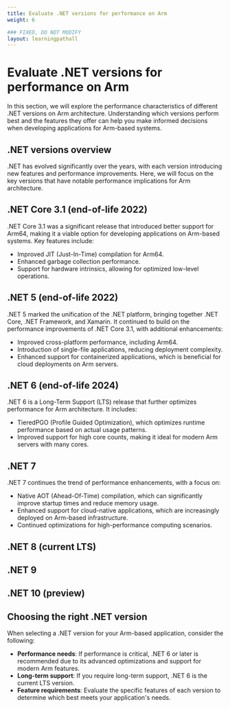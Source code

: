 ```yaml
---
title: Evaluate .NET versions for performance on Arm
weight: 6

### FIXED, DO NOT MODIFY
layout: learningpathall
---
```


# Evaluate .NET versions for performance on Arm

In this section, we will explore the performance characteristics of different .NET versions on Arm architecture. Understanding which versions perform best and the features they offer can help you make informed decisions when developing applications for Arm-based systems.

## .NET versions overview

.NET has evolved significantly over the years, with each version introducing new features and performance improvements. Here, we will focus on the key versions that have notable performance implications for Arm architecture.

## .NET Core 3.1 (end-of-life 2022)

.NET Core 3.1 was a significant release that introduced better support for Arm64, making it a viable option for developing applications on Arm-based systems. Key features include:

- Improved JIT (Just-In-Time) compilation for Arm64.
- Enhanced garbage collection performance.
- Support for hardware intrinsics, allowing for optimized low-level operations.

## .NET 5 (end-of-life 2022)

.NET 5 marked the unification of the .NET platform, bringing together .NET Core, .NET Framework, and Xamarin. It continued to build on the performance improvements of .NET Core 3.1, with additional enhancements:

- Improved cross-platform performance, including Arm64.
- Introduction of single-file applications, reducing deployment complexity.
- Enhanced support for containerized applications, which is beneficial for cloud deployments on Arm servers.

## .NET 6 (end-of-life 2024)

.NET 6 is a Long-Term Support (LTS) release that further optimizes performance for Arm architecture. It includes:

- TieredPGO (Profile Guided Optimization), which optimizes runtime performance based on actual usage patterns.
- Improved support for high core counts, making it ideal for modern Arm servers with many cores.

## .NET 7

.NET 7 continues the trend of performance enhancements, with a focus on:

- Native AOT (Ahead-Of-Time) compilation, which can significantly improve startup times and reduce memory usage.
- Enhanced support for cloud-native applications, which are increasingly deployed on Arm-based infrastructure.
- Continued optimizations for high-performance computing scenarios.

## .NET 8 (current LTS)

## .NET 9

## .NET 10 (preview)



## Choosing the right .NET version

When selecting a .NET version for your Arm-based application, consider the following:

- **Performance needs**: If performance is critical, .NET 6 or later is recommended due to its advanced optimizations and support for modern Arm features.
- **Long-term support**: If you require long-term support, .NET 6 is the current LTS version.
- **Feature requirements**: Evaluate the specific features of each version to determine which best meets your application's needs.

